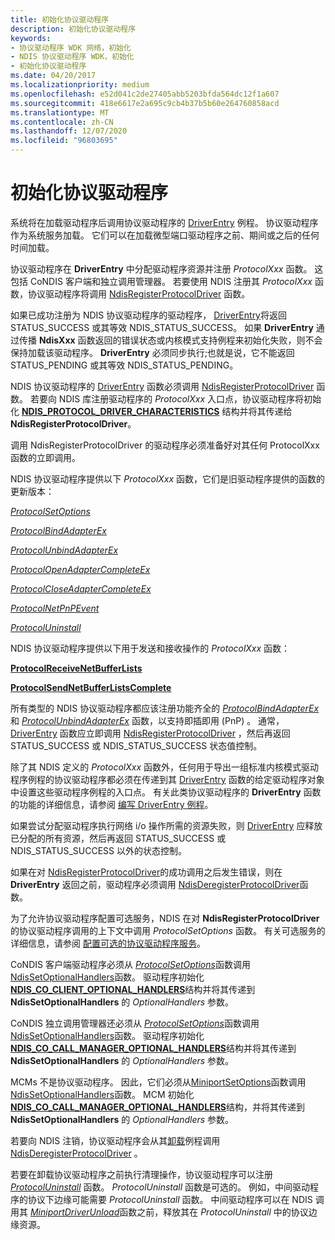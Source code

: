 ```yaml
---
title: 初始化协议驱动程序
description: 初始化协议驱动程序
keywords:
- 协议驱动程序 WDK 网络，初始化
- NDIS 协议驱动程序 WDK，初始化
- 初始化协议驱动程序
ms.date: 04/20/2017
ms.localizationpriority: medium
ms.openlocfilehash: e52d041c2de27405abb5203bfda564dc12f1a607
ms.sourcegitcommit: 418e6617e2a695c9cb4b37b5b60e264760858acd
ms.translationtype: MT
ms.contentlocale: zh-CN
ms.lasthandoff: 12/07/2020
ms.locfileid: "96803695"
---
```

# <a name="initializing-a-protocol-driver"></a>初始化协议驱动程序




系统将在加载驱动程序后调用协议驱动程序的 [DriverEntry](/windows-hardware/drivers/ddi/wdm/nc-wdm-driver_initialize) 例程。 协议驱动程序作为系统服务加载。 它们可以在加载微型端口驱动程序之前、期间或之后的任何时间加载。

协议驱动程序在 **DriverEntry** 中分配驱动程序资源并注册 *ProtocolXxx* 函数。 这包括 CoNDIS 客户端和独立调用管理器。 若要使用 NDIS 注册其 *ProtocolXxx* 函数，协议驱动程序将调用 [NdisRegisterProtocolDriver](/windows-hardware/drivers/ddi/ndis/nf-ndis-ndisregisterprotocoldriver) 函数。

如果已成功注册为 NDIS 协议驱动程序的驱动程序， [DriverEntry](/windows-hardware/drivers/ddi/wdm/nc-wdm-driver_initialize)将返回 STATUS_SUCCESS 或其等效 NDIS_STATUS_SUCCESS。 如果 **DriverEntry** 通过传播 **NdisXxx** 函数返回的错误状态或内核模式支持例程来初始化失败，则不会保持加载该驱动程序。 **DriverEntry** 必须同步执行;也就是说，它不能返回 STATUS_PENDING 或其等效 NDIS_STATUS_PENDING。

NDIS 协议驱动程序的 [DriverEntry](/windows-hardware/drivers/ddi/wdm/nc-wdm-driver_initialize) 函数必须调用 [NdisRegisterProtocolDriver](/windows-hardware/drivers/ddi/ndis/nf-ndis-ndisregisterprotocoldriver) 函数。 若要向 NDIS 库注册驱动程序的 *ProtocolXxx* 入口点，协议驱动程序将初始化 [**NDIS_PROTOCOL_DRIVER_CHARACTERISTICS**](/windows-hardware/drivers/ddi/ndis/ns-ndis-_ndis_protocol_driver_characteristics) 结构并将其传递给 **NdisRegisterProtocolDriver**。

调用 NdisRegisterProtocolDriver 的驱动程序必须准备好对其任何 ProtocolXxx 函数的立即调用。

NDIS 协议驱动程序提供以下 *ProtocolXxx* 函数，它们是旧驱动程序提供的函数的更新版本：

[*ProtocolSetOptions*](/windows-hardware/drivers/ddi/ndis/nc-ndis-set_options)

[*ProtocolBindAdapterEx*](/windows-hardware/drivers/ddi/ndis/nc-ndis-protocol_bind_adapter_ex)

[*ProtocolUnbindAdapterEx*](/windows-hardware/drivers/ddi/ndis/nc-ndis-protocol_unbind_adapter_ex)

[*ProtocolOpenAdapterCompleteEx*](/windows-hardware/drivers/ddi/ndis/nc-ndis-protocol_open_adapter_complete_ex)

[*ProtocolCloseAdapterCompleteEx*](/windows-hardware/drivers/ddi/ndis/nc-ndis-protocol_close_adapter_complete_ex)

[*ProtocolNetPnPEvent*](/windows-hardware/drivers/ddi/ndis/nc-ndis-protocol_net_pnp_event)

[*ProtocolUninstall*](/windows-hardware/drivers/ddi/ndis/nc-ndis-protocol_uninstall)

NDIS 协议驱动程序提供以下用于发送和接收操作的 *ProtocolXxx* 函数：

[**ProtocolReceiveNetBufferLists**](/windows-hardware/drivers/ddi/ndis/nc-ndis-protocol_receive_net_buffer_lists)

[**ProtocolSendNetBufferListsComplete**](/windows-hardware/drivers/ddi/ndis/nc-ndis-protocol_send_net_buffer_lists_complete)

所有类型的 NDIS 协议驱动程序都应该注册功能齐全的 [*ProtocolBindAdapterEx*](/windows-hardware/drivers/ddi/ndis/nc-ndis-protocol_bind_adapter_ex) 和 [*ProtocolUnbindAdapterEx*](/windows-hardware/drivers/ddi/ndis/nc-ndis-protocol_unbind_adapter_ex) 函数，以支持即插即用 (PnP) 。 通常， [DriverEntry](/windows-hardware/drivers/ddi/wdm/nc-wdm-driver_initialize) 函数应立即调用 [NdisRegisterProtocolDriver](/windows-hardware/drivers/ddi/ndis/nf-ndis-ndisregisterprotocoldriver) ，然后再返回 STATUS_SUCCESS 或 NDIS_STATUS_SUCCESS 状态值控制。

除了其 NDIS 定义的 *ProtocolXxx* 函数外，任何用于导出一组标准内核模式驱动程序例程的协议驱动程序都必须在传递到其 [DriverEntry](/windows-hardware/drivers/ddi/wdm/nc-wdm-driver_initialize) 函数的给定驱动程序对象中设置这些驱动程序例程的入口点。 有关此类协议驱动程序的 **DriverEntry** 函数的功能的详细信息，请参阅 [编写 DriverEntry 例程](../kernel/writing-a-driverentry-routine.md)。

如果尝试分配驱动程序执行网络 i/o 操作所需的资源失败，则 [DriverEntry](/windows-hardware/drivers/ddi/wdm/nc-wdm-driver_initialize) 应释放已分配的所有资源，然后再返回 STATUS_SUCCESS 或 NDIS_STATUS_SUCCESS 以外的状态控制。

如果在对 [NdisRegisterProtocolDriver](/windows-hardware/drivers/ddi/ndis/nf-ndis-ndisregisterprotocoldriver)的成功调用之后发生错误，则在 **DriverEntry** 返回之前，驱动程序必须调用 [NdisDeregisterProtocolDriver](/windows-hardware/drivers/ddi/ndis/nf-ndis-ndisderegisterprotocoldriver)函数。

为了允许协议驱动程序配置可选服务，NDIS 在对 **NdisRegisterProtocolDriver** 的协议驱动程序调用的上下文中调用 *ProtocolSetOptions* 函数。 有关可选服务的详细信息，请参阅 [配置可选的协议驱动程序服务](configuring-optional-protocol-driver-services.md)。

CoNDIS 客户端驱动程序必须从 [*ProtocolSetOptions*](/windows-hardware/drivers/ddi/ndis/nc-ndis-set_options)函数调用 [NdisSetOptionalHandlers](/windows-hardware/drivers/ddi/ndis/nf-ndis-ndissetoptionalhandlers)函数。 驱动程序初始化 [**NDIS_CO_CLIENT_OPTIONAL_HANDLERS**](/windows-hardware/drivers/ddi/ndis/ns-ndis-_ndis_co_client_optional_handlers)结构并将其传递到 **NdisSetOptionalHandlers** 的 *OptionalHandlers* 参数。

CoNDIS 独立调用管理器还必须从 [*ProtocolSetOptions*](/windows-hardware/drivers/ddi/ndis/nc-ndis-set_options)函数调用 [NdisSetOptionalHandlers](/windows-hardware/drivers/ddi/ndis/nf-ndis-ndissetoptionalhandlers)函数。 驱动程序初始化 [**NDIS_CO_CALL_MANAGER_OPTIONAL_HANDLERS**](/windows-hardware/drivers/ddi/ndis/ns-ndis-_ndis_co_call_manager_optional_handlers)结构并将其传递到 **NdisSetOptionalHandlers** 的 *OptionalHandlers* 参数。

MCMs 不是协议驱动程序。 因此，它们必须从[MiniportSetOptions](/windows-hardware/drivers/ddi/ndis/nc-ndis-set_options)函数调用[NdisSetOptionalHandlers](/windows-hardware/drivers/ddi/ndis/nf-ndis-ndissetoptionalhandlers)函数。 MCM 初始化 [**NDIS_CO_CALL_MANAGER_OPTIONAL_HANDLERS**](/windows-hardware/drivers/ddi/ndis/ns-ndis-_ndis_co_call_manager_optional_handlers)结构，并将其传递到 **NdisSetOptionalHandlers** 的 *OptionalHandlers* 参数。

若要向 NDIS 注销，协议驱动程序会从其[卸载](/windows-hardware/drivers/ddi/wdm/nc-wdm-driver_unload)例程调用[NdisDeregisterProtocolDriver](/windows-hardware/drivers/ddi/ndis/nf-ndis-ndisderegisterprotocoldriver) 。

若要在卸载协议驱动程序之前执行清理操作，协议驱动程序可以注册 [*ProtocolUninstall*](/windows-hardware/drivers/ddi/ndis/nc-ndis-protocol_uninstall) 函数。 *ProtocolUninstall* 函数是可选的。 例如，中间驱动程序的协议下边缘可能需要 *ProtocolUninstall* 函数。 中间驱动程序可以在 NDIS 调用其 [*MiniportDriverUnload*](/windows-hardware/drivers/ddi/ndis/nc-ndis-miniport_unload)函数之前，释放其在 *ProtocolUninstall* 中的协议边缘资源。

 

